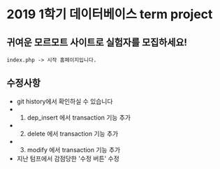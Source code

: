 2019 1학기 데이터베이스 term project
===============================

## 귀여운 모르모트 사이트로 실험자를 모집하세요!

```
index.php -> 시작 홈페이지입니다.
```

## 수정사항

* git history에서 확인하실 수 있습니다
* 1. dep_insert 에서 transaction 기능 추가
* 2. delete 에서 transaction 기능 추가
* 3. modify 에서 transaction 기능 추가
* 지난 텀프에서 감점당한 '수정 버튼' 수정
